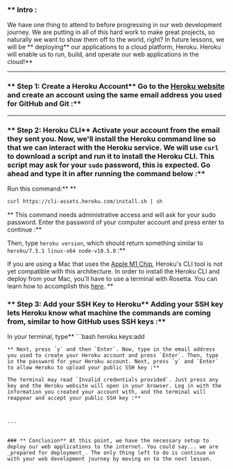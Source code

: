 ### ** Intro :
>
We have one thing to attend to before progressing in our web development journey. We are putting in all of this hard work to make great projects, so naturally we want to show them off to the world, right? In future lessons, we will be ** deploying**  our applications to a cloud platform, Heroku. Heroku will enable us to run, build, and operate our web applications in the cloud!** 

---


### ** Step 1: Create a Heroku Account** Go to the [Heroku website](https://www.heroku.com/) and create an account using the same email address you used for GitHub and Git :**



---


### ** Step 2: Heroku CLI** Activate your account from the email they sent you. Now, we'll install the Heroku command line so that we can interact with the Heroku service. We will use `curl` to download a script and run it to install the Heroku CLI. This script may ask for your `sudo` password, this is expected. Go ahead and type it in after running the command below :**

Run this command:** ** 
```bash
curl https://cli-assets.heroku.com/install.sh | sh
```
** This command needs administrative access and will ask for your sudo password. Enter the password of your computer account and press enter to continue :**

Then, type `heroku version`, which should return something similar to `heroku/7.5.1 linux-x64 node-v10.5.0` :**

If you are using a Mac that uses the [Apple M1 Chip](https://www.apple.com/newsroom/2020/11/apple-unleashes-m1/), Heroku's CLI tool is not yet compatible with this architecture. In order to install the Heroku CLI and deploy from your Mac, you'll have to use a terminal with Rosetta. You can learn how to accomplish this [here](https://medium.com/geekculture/deploy-to-heroku-from-a-macbook-m1-heroku-cli-or-githubactions-868bc3a50935).  ** 
### ** Step 3: Add your SSH Key to Heroku** Adding your SSH key lets Heroku know what machine the commands are coming from, similar to how GitHub uses SSH keys :**

In your terminal, type** ```bash
heroku keys:add
```
** Next, press `y` and then `Enter`. Now, type in the email address you used to create your Heroku account and press `Enter`. Then, type in the password for your Heroku account. Next, press `y` and `Enter` to allow Heroku to upload your public SSH key :**

The terminal may read `Invalid credentials provided`. Just press any key and the Heroku website will open in your browser. Log in with the information you created your account with, and the terminal will reappear and accept your public SSH key :**



---


### ** Conclusion** At this point, we have the necessary setup to deploy our web applications to the internet. You could say... we are _prepared for deployment_. The only thing left to do is continue on with your web development journey by moving on to the next lesson.
